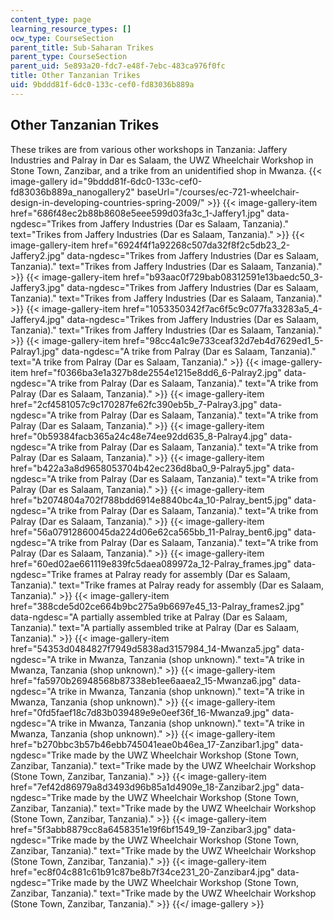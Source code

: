 ```yaml
---
content_type: page
learning_resource_types: []
ocw_type: CourseSection
parent_title: Sub-Saharan Trikes
parent_type: CourseSection
parent_uid: 5e893a20-fdc7-e48f-7ebc-483ca976f0fc
title: Other Tanzanian Trikes
uid: 9bddd81f-6dc0-133c-cef0-fd83036b889a
---
```


Other Tanzanian Trikes
----------------------

These trikes are from various other workshops in Tanzania: Jaffery Industries and Palray in Dar es Salaam, the UWZ Wheelchair Workshop in Stone Town, Zanzibar, and a trike from an unidentified shop in Mwanza.
{{< image-gallery id="9bddd81f-6dc0-133c-cef0-fd83036b889a_nanogallery2" baseUrl="/courses/ec-721-wheelchair-design-in-developing-countries-spring-2009/" >}}
{{< image-gallery-item href="686f48ec2b88b8608e5eee599d03fa3c_1-Jaffery1.jpg" data-ngdesc="Trikes from Jaffery Industries (Dar es Salaam, Tanzania)." text="Trikes from Jaffery Industries (Dar es Salaam, Tanzania)." >}}
{{< image-gallery-item href="6924f4f1a92268c507da32f8f2c5db23_2-Jaffery2.jpg" data-ngdesc="Trikes from Jaffery Industries (Dar es Salaam, Tanzania)." text="Trikes from Jaffery Industries (Dar es Salaam, Tanzania)." >}}
{{< image-gallery-item href="b93aac0f729bab08312591e13baedc50_3-Jaffery3.jpg" data-ngdesc="Trikes from Jaffery Industries (Dar es Salaam, Tanzania)." text="Trikes from Jaffery Industries (Dar es Salaam, Tanzania)." >}}
{{< image-gallery-item href="1053350342f7ac6f5c9c077fa33283a5_4-Jaffery4.jpg" data-ngdesc="Trikes from Jaffery Industries (Dar es Salaam, Tanzania)." text="Trikes from Jaffery Industries (Dar es Salaam, Tanzania)." >}}
{{< image-gallery-item href="98cc4a1c9e733ceaf32d7eb4d7629ed1_5-Palray1.jpg" data-ngdesc="A trike from Palray (Dar es Salaam, Tanzania)." text="A trike from Palray (Dar es Salaam, Tanzania)." >}}
{{< image-gallery-item href="f0366ba3e1a327b8de2554e1215e8dd6_6-Palray2.jpg" data-ngdesc="A trike from Palray (Dar es Salaam, Tanzania)." text="A trike from Palray (Dar es Salaam, Tanzania)." >}}
{{< image-gallery-item href="2cf4581057c9c170287fe62fc390eb5b_7-Palray3.jpg" data-ngdesc="A trike from Palray (Dar es Salaam, Tanzania)." text="A trike from Palray (Dar es Salaam, Tanzania)." >}}
{{< image-gallery-item href="0b59384facb365a24c48e74ee92dd635_8-Palray4.jpg" data-ngdesc="A trike from Palray (Dar es Salaam, Tanzania)." text="A trike from Palray (Dar es Salaam, Tanzania)." >}}
{{< image-gallery-item href="b422a3a8d9658053704b42ec236d8ba0_9-Palray5.jpg" data-ngdesc="A trike from Palray (Dar es Salaam, Tanzania)." text="A trike from Palray (Dar es Salaam, Tanzania)." >}}
{{< image-gallery-item href="b2074804a702f788bdd6914e8840bc4a_10-Palray_bent5.jpg" data-ngdesc="A trike from Palray (Dar es Salaam, Tanzania)." text="A trike from Palray (Dar es Salaam, Tanzania)." >}}
{{< image-gallery-item href="56a07912860045da224d06e62ca565bb_11-Palray_bent6.jpg" data-ngdesc="A trike from Palray (Dar es Salaam, Tanzania)." text="A trike from Palray (Dar es Salaam, Tanzania)." >}}
{{< image-gallery-item href="60ed02ae661119e839fc5daea089972a_12-Palray_frames.jpg" data-ngdesc="Trike frames at Palray ready for assembly (Dar es Salaam, Tanzania)." text="Trike frames at Palray ready for assembly (Dar es Salaam, Tanzania)." >}}
{{< image-gallery-item href="388cde5d02ce664b9bc275a9b6697e45_13-Palray_frames2.jpg" data-ngdesc="A partially assembled trike at Palray (Dar es Salaam, Tanzania)." text="A partially assembled trike at Palray (Dar es Salaam, Tanzania)." >}}
{{< image-gallery-item href="54353d0484827f7949d5838ad3157984_14-Mwanza5.jpg" data-ngdesc="A trike in Mwanza, Tanzania (shop unknown)." text="A trike in Mwanza, Tanzania (shop unknown)." >}}
{{< image-gallery-item href="fa5970b26948568b87338eb1ee6aaea2_15-Mwanza6.jpg" data-ngdesc="A trike in Mwanza, Tanzania (shop unknown)." text="A trike in Mwanza, Tanzania (shop unknown)." >}}
{{< image-gallery-item href="0fd5faef18c7d83b039489e9e0eef36f_16-Mwanza9.jpg" data-ngdesc="A trike in Mwanza, Tanzania (shop unknown)." text="A trike in Mwanza, Tanzania (shop unknown)." >}}
{{< image-gallery-item href="b270bbc3b57b46ebb745041eae0b46ea_17-Zanzibar1.jpg" data-ngdesc="Trike made by the UWZ Wheelchair Workshop (Stone Town, Zanzibar, Tanzania)." text="Trike made by the UWZ Wheelchair Workshop (Stone Town, Zanzibar, Tanzania)." >}}
{{< image-gallery-item href="7ef42d86979a8d3493d96b85a1d4909e_18-Zanzibar2.jpg" data-ngdesc="Trike made by the UWZ Wheelchair Workshop (Stone Town, Zanzibar, Tanzania)." text="Trike made by the UWZ Wheelchair Workshop (Stone Town, Zanzibar, Tanzania)." >}}
{{< image-gallery-item href="5f3abb8879cc8a6458351e19f6bf1549_19-Zanzibar3.jpg" data-ngdesc="Trike made by the UWZ Wheelchair Workshop (Stone Town, Zanzibar, Tanzania)." text="Trike made by the UWZ Wheelchair Workshop (Stone Town, Zanzibar, Tanzania)." >}}
{{< image-gallery-item href="ec8f04c881c61b91c87be8b7f34ce231_20-Zanzibar4.jpg" data-ngdesc="Trike made by the UWZ Wheelchair Workshop (Stone Town, Zanzibar, Tanzania)." text="Trike made by the UWZ Wheelchair Workshop (Stone Town, Zanzibar, Tanzania)." >}}
{{</ image-gallery >}}